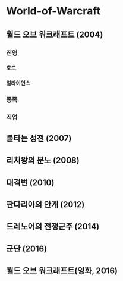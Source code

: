# World-of-Warcraft

## 월드 오브 워크래프트 (2004)
### 진영
#### 호드

#### 얼라이언스
### 종족
### 직업

## 불타는 성전 (2007)
## 리치왕의 분노 (2008)
## 대격변 (2010)
## 판다리아의 안개 (2012)
## 드레노어의 전쟁군주 (2014)
## 군단 (2016)

## 월드 오브 워크래프트(영화, 2016)